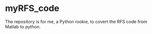 # myRFS_code
The repository is for me, a Python rookie, to covert the RFS code from Matlab to python.
